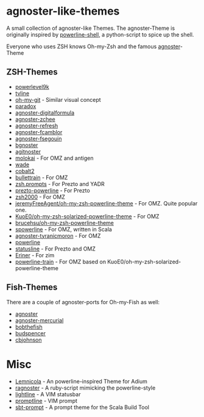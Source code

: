 # agnoster-like-themes
A small collection of agnoster-like Themes. The agnoster-Theme is originally inspired by [powerline-shell](https://github.com/milkbikis/powerline-shell), a python-script to spice up the shell.

Everyone who uses ZSH knows Oh-my-Zsh and the famous [agnoster](https://gist.github.com/3712874)-Theme

## ZSH-Themes

* [powerlevel9k](https://github.com/bhilburn/powerlevel9k)
* [tvline](https://github.com/thvitt/tvline)
* [oh-my-git](https://github.com/arialdomartini/oh-my-git) - Similar visual concept
* [paradox](https://github.com/sorin-ionescu/prezto/blob/master/modules/prompt/functions/prompt_paradox_setup)
* [agnoster-digitalformula](https://github.com/digitalformula/zsh.prompts)
* [agnoster-zchee](https://github.com/zchee/agnoster)
* [agnoster-refresh](https://github.com/fusion94/Agnoster-refresh)
* [agnoster-fcamblor](https://github.com/fcamblor/oh-my-zsh-agnoster-fcamblor)
* [agnoster-fsegouin](https://github.com/fsegouin/oh-my-zsh-agnoster-mod-theme)
* [bgnoster](https://github.com/47bytes/bgnoster.zsh-theme)
* [agitnoster](https://github.com/dbestevez/agitnoster-theme)
* [molokai](https://github.com/prikhi/molokai-powerline-zsh) - For OMZ and antigen
* [wade](https://github.com/wadehammes/wade.zsh-theme)
* [cobalt2](https://github.com/wesbos/Cobalt2-iterm)
* [bullettrain](https://github.com/caiogondim/bullet-train-oh-my-zsh-theme) - For OMZ
* [zsh.prompts](https://github.com/digitalformula/zsh.prompts) - For Prezto and YADR
* [prezto-powerline](https://github.com/davidjrice/prezto_powerline) - For Prezto
* [zsh2000](https://github.com/maverick2000/zsh2000) - For OMZ
* [jeremyFreeAgent/oh-my-zsh-powerline-theme](https://github.com/jeremyFreeAgent/oh-my-zsh-powerline-theme) - For OMZ. Quite popular one.
* [KuoE0/oh-my-zsh-solarized-powerline-theme](https://github.com/KuoE0/oh-my-zsh-solarized-powerline-theme) - For OMZ
* [brucehsu/oh-my-zsh-powerline-theme](https://github.com/brucehsu/oh-my-zsh-powerline-theme)
* [spowerline](https://mbauhardt.github.io/spowerline/) - For OMZ, written in Scala
* [agnoster-tyranicmoron](https://github.com/MatthewCox/dotfiles/blob/master/ignored/omz-custom/agnoster-tyranicmoron.zsh-theme) - For OMZ
* [powerline](https://github.com/leeqx/env-install/blob/master/powerline.zsh-theme)
* [statusline](https://github.com/el1t/statusline) - For Prezto and OMZ
* [Eriner](https://github.com/Eriner/zim/blob/master/modules/prompt/themes/eriner.zsh-theme) - For zim
* [powerline-train](https://github.com/jck-d-rpr/powerline-train) - For OMZ based on KuoE0/oh-my-zsh-solarized-powerline-theme

## Fish-Themes
There are a couple of agnoster-ports for Oh-my-Fish as well:
* [agnoster](https://github.com/oh-my-fish/theme-agnoster)
* [agnoster-mercurial](https://github.com/oh-my-fish/theme-agnoster-mercurial)
* [bobthefish](https://github.com/oh-my-fish/theme-bobthefish)
* [budspencer](https://github.com/oh-my-fish/theme-budspencer)
* [cbjohnson](https://github.com/oh-my-fish/theme-cbjohnson)

# Misc
* [Lemnicola](https://github.com/marczuo/Lemnicola) - An powerline-inspired Theme for Adium
* [ragnoster](https://github.com/baweaver/ragnoster) - A ruby-script mimicking the powerline-style
* [lightline](https://github.com/itchyny/lightline.vim) - A VIM statusbar
* [promptline](https://github.com/edkolev/promptline.vim) - VIM prompt
* [sbt-prompt](https://github.com/agemooij/sbt-prompt) - A prompt theme for the Scala Build Tool
